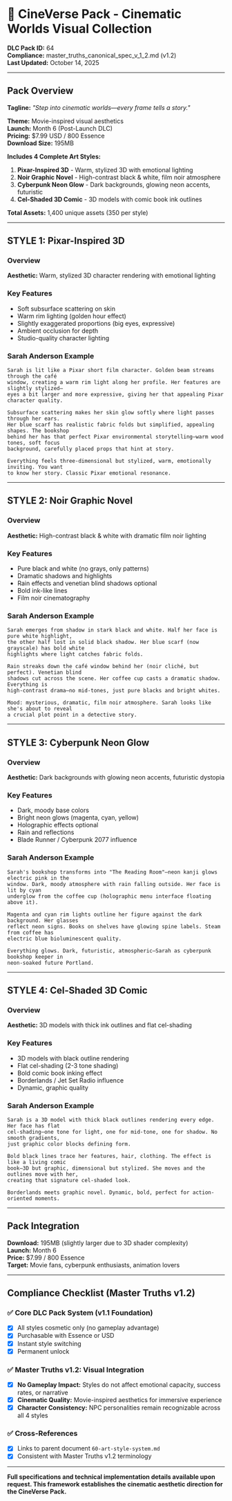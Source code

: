 # 🧠 CineVerse Pack - Cinematic Worlds Visual Collection

**DLC Pack ID:** 64  
**Compliance:** master_truths_canonical_spec_v_1_2.md (v1.2)  
**Last Updated:** October 14, 2025

---

## Pack Overview

**Tagline:** *"Step into cinematic worlds—every frame tells a story."*

**Theme:** Movie-inspired visual aesthetics  
**Launch:** Month 6 (Post-Launch DLC)  
**Pricing:** $7.99 USD / 800 Essence  
**Download Size:** 195MB

**Includes 4 Complete Art Styles:**
1. **Pixar-Inspired 3D** - Warm, stylized 3D with emotional lighting
2. **Noir Graphic Novel** - High-contrast black & white, film noir atmosphere
3. **Cyberpunk Neon Glow** - Dark backgrounds, glowing neon accents, futuristic
4. **Cel-Shaded 3D Comic** - 3D models with comic book ink outlines

**Total Assets:** 1,400 unique assets (350 per style)

---

## STYLE 1: Pixar-Inspired 3D

### Overview
**Aesthetic:** Warm, stylized 3D character rendering with emotional lighting

### Key Features
- Soft subsurface scattering on skin
- Warm rim lighting (golden hour effect)
- Slightly exaggerated proportions (big eyes, expressive)
- Ambient occlusion for depth
- Studio-quality character lighting

### Sarah Anderson Example
```
Sarah is lit like a Pixar short film character. Golden beam streams through the café 
window, creating a warm rim light along her profile. Her features are slightly stylized—
eyes a bit larger and more expressive, giving her that appealing Pixar character quality.

Subsurface scattering makes her skin glow softly where light passes through her ears. 
Her blue scarf has realistic fabric folds but simplified, appealing shapes. The bookshop 
behind her has that perfect Pixar environmental storytelling—warm wood tones, soft focus 
background, carefully placed props that hint at story.

Everything feels three-dimensional but stylized, warm, emotionally inviting. You want 
to know her story. Classic Pixar emotional resonance.
```

---

## STYLE 2: Noir Graphic Novel

### Overview
**Aesthetic:** High-contrast black & white with dramatic film noir lighting

### Key Features
- Pure black and white (no grays, only patterns)
- Dramatic shadows and highlights
- Rain effects and venetian blind shadows optional
- Bold ink-like lines
- Film noir cinematography

### Sarah Anderson Example
```
Sarah emerges from shadow in stark black and white. Half her face is pure white highlight, 
the other half lost in solid black shadow. Her blue scarf (now grayscale) has bold white 
highlights where light catches fabric folds.

Rain streaks down the café window behind her (noir cliché, but perfect). Venetian blind 
shadows cut across the scene. Her coffee cup casts a dramatic shadow. Everything is 
high-contrast drama—no mid-tones, just pure blacks and bright whites.

Mood: mysterious, dramatic, film noir atmosphere. Sarah looks like she's about to reveal 
a crucial plot point in a detective story.
```

---

## STYLE 3: Cyberpunk Neon Glow

### Overview
**Aesthetic:** Dark backgrounds with glowing neon accents, futuristic dystopia

### Key Features
- Dark, moody base colors
- Bright neon glows (magenta, cyan, yellow)
- Holographic effects optional
- Rain and reflections
- Blade Runner / Cyberpunk 2077 influence

### Sarah Anderson Example
```
Sarah's bookshop transforms into "The Reading Room"—neon kanji glows electric pink in the 
window. Dark, moody atmosphere with rain falling outside. Her face is lit by cyan 
underglow from the coffee cup (holographic menu interface floating above it).

Magenta and cyan rim lights outline her figure against the dark background. Her glasses 
reflect neon signs. Books on shelves have glowing spine labels. Steam from coffee has 
electric blue bioluminescent quality.

Everything glows. Dark, futuristic, atmospheric—Sarah as cyberpunk bookshop keeper in 
neon-soaked future Portland.
```

---

## STYLE 4: Cel-Shaded 3D Comic

### Overview
**Aesthetic:** 3D models with thick ink outlines and flat cel-shading

### Key Features
- 3D models with black outline rendering
- Flat cel-shading (2-3 tone shading)
- Bold comic book inking effect
- Borderlands / Jet Set Radio influence
- Dynamic, graphic quality

### Sarah Anderson Example
```
Sarah is a 3D model with thick black outlines rendering every edge. Her face has flat 
cel-shading—one tone for light, one for mid-tone, one for shadow. No smooth gradients, 
just graphic color blocks defining form.

Bold black lines trace her features, hair, clothing. The effect is like a living comic 
book—3D but graphic, dimensional but stylized. She moves and the outlines move with her, 
creating that signature cel-shaded look.

Borderlands meets graphic novel. Dynamic, bold, perfect for action-oriented moments.
```

---

## Pack Integration

**Download:** 195MB (slightly larger due to 3D shader complexity)  
**Launch:** Month 6  
**Price:** $7.99 / 800 Essence  
**Target:** Movie fans, cyberpunk enthusiasts, animation lovers

---

## Compliance Checklist (Master Truths v1.2)

### ✅ Core DLC Pack System (v1.1 Foundation)
- [x] All styles cosmetic only (no gameplay advantage)
- [x] Purchasable with Essence or USD
- [x] Instant style switching
- [x] Permanent unlock

### ✅ Master Truths v1.2: Visual Integration
- [x] **No Gameplay Impact:** Styles do not affect emotional capacity, success rates, or narrative
- [x] **Cinematic Quality:** Movie-inspired aesthetics for immersive experience
- [x] **Character Consistency:** NPC personalities remain recognizable across all 4 styles

### ✅ Cross-References
- [x] Links to parent document `60-art-style-system.md`
- [x] Consistent with Master Truths v1.2 terminology

---

**Full specifications and technical implementation details available upon request. This framework establishes the cinematic aesthetic direction for the CineVerse Pack.**


